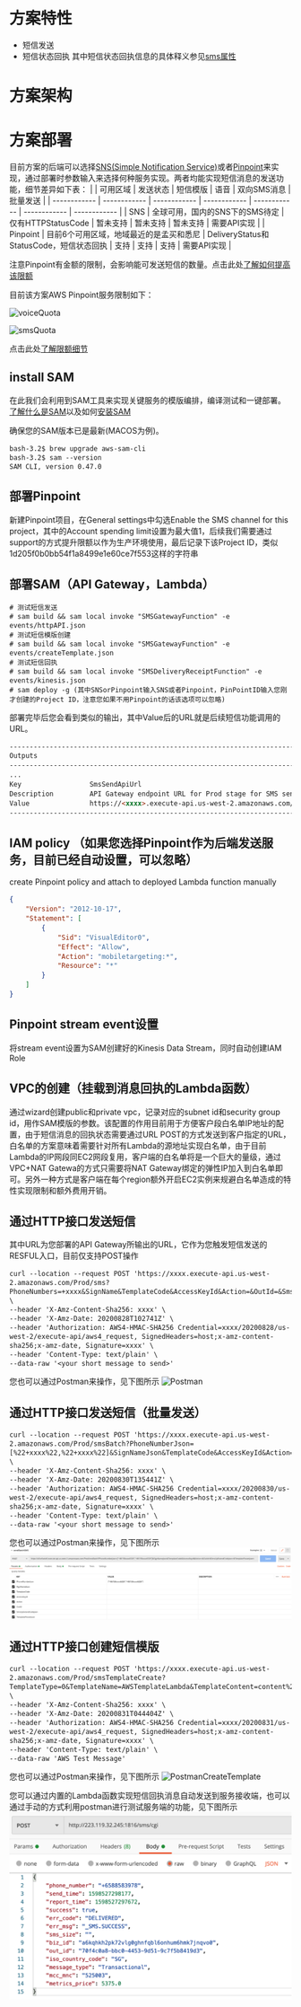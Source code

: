 # 方案特性
- 短信发送
- 短信状态回执
其中短信状态回执信息的具体释义参见[sms属性](https://docs.aws.amazon.com/zh_cn/pinpoint/latest/developerguide/event-streams-data-sms.html#event-streams-data-sms-attributes "sms属性")

# 方案架构


# 方案部署
目前方案的后端可以选择[SNS(Simple Notification Service)](https://aws.amazon.com/sns/ "SNS(Simple Notification Service)")或者[Pinpoint](https://aws.amazon.com/pinpoint/ "Pinpoint")来实现，通过部署时参数输入来选择何种服务实现。两者均能实现短信消息的发送功能，细节差异如下表：
|   | 可用区域 | 发送状态 | 短信模版 | 语音 | 双向SMS消息 | 批量发送 |
| ------------ | ------------ | ------------ | ------------ | ------------ | ------------ | ------------ |
| SNS | 全球可用，国内的SNS下的SMS待定 | 仅有HTTPStatusCode | 暂未支持 | 暂未支持 | 暂未支持 | 需要API实现 |
| Pinpoint | 目前6个可用区域，地域最近的是孟买和悉尼 | DeliveryStatus和StatusCode，短信状态回执 | 支持 | 支持 | 支持 | 需要API实现 |

注意Pinpoint有金额的限制，会影响能可发送短信的数量。点击此处[了解如何提高该限额](https://docs.aws.amazon.com/pinpoint/latest/userguide/channels-sms-awssupport-spend-threshold.html "了解如何提高该限额")

目前该方案AWS Pinpoint服务限制如下：

![voiceQuota](https://github.com/yike5460/OneClick/blob/master/sms/img/voiceQuota.png)

![smsQuota](https://github.com/yike5460/OneClick/blob/master/sms/img/smsQuota.png)

点击此处[了解限额细节](https://docs.aws.amazon.com/zh_cn/pinpoint/latest/developerguide/quotas.html "了解限额细节")

## install SAM
在此我们会利用到SAM工具来实现关键服务的模版编排，编译测试和一键部署。[了解什么是SAM](https://docs.aws.amazon.com/serverless-application-model/latest/developerguide/what-is-sam.html "了解什么是SAM")以及如何[安装SAM](https://docs.aws.amazon.com/serverless-application-model/latest/developerguide/serverless-sam-cli-install.html "安装SAM")

确保您的SAM版本已是最新(MACOS为例)。
```shell
bash-3.2$ brew upgrade aws-sam-cli
bash-3.2$ sam --version
SAM CLI, version 0.47.0
```
## 部署Pinpoint
新建Pinpoint项目，在General settings中勾选Enable the SMS channel for this project，其中的Account spending limit设置为最大值1，后续我们需要通过support的方式提升限额以作为生产环境使用，最后记录下该Project ID，类似1d205f0b0bb54f1a8499e1e60ce7f553这样的字符串

## 部署SAM（API Gateway，Lambda）
```shell
# 测试短信发送
# sam build && sam local invoke "SMSGatewayFunction" -e events/httpAPI.json
# 测试短信模版创建
# sam build && sam local invoke "SMSGatewayFunction" -e events/createTemplate.json
# 测试短信回执
# sam build && sam local invoke "SMSDeliveryReceiptFunction" -e events/kinesis.json
# sam deploy -g (其中SNSorPinpoint输入SNS或者Pinpoint，PinPointID输入您刚才创建的Project ID，注意您如果不用Pinpoint的话该选项可以忽略)
```
部署完毕后您会看到类似的输出，其中Value后的URL就是后续短信功能调用的URL。
```html
---------------------------------------------------------------------------------------------------------------------------
Outputs                                                                                                                   
---------------------------------------------------------------------------------------------------------------------------
...
Key                 SmsSendApiUrl                                                                                         
Description         API Gateway endpoint URL for Prod stage for SMS sending function                                      
Value               https://<xxxx>.execute-api.us-west-2.amazonaws.com/Prod/sms/                                      
---------------------------------------------------------------------------------------------------------------------------

```

## IAM policy （如果您选择Pinpoint作为后端发送服务，目前已经自动设置，可以忽略）
create Pinpoint policy and attach to deployed Lambda function manually
```json
{
    "Version": "2012-10-17",
    "Statement": [
        {
            "Sid": "VisualEditor0",
            "Effect": "Allow",
            "Action": "mobiletargeting:*",
            "Resource": "*"
        }
    ]
}
```

## Pinpoint stream event设置
将stream event设置为SAM创建好的Kinesis Data Stream，同时自动创建IAM Role

## VPC的创建（挂载到消息回执的Lambda函数）
通过wizard创建public和private vpc，记录对应的subnet id和security group id，用作SAM模版的参数。该配置的作用目前用于方便客户段白名单IP地址的配置，由于短信消息的回执状态需要通过URL POST的方式发送到客户指定的URL，白名单的方案意味着需要针对所有Lambda的源地址实现白名单，由于目前Lambda的IP网段同EC2网段复用，客户端的白名单将是一个巨大的量级，通过VPC+NAT Gatewa的方式只需要将NAT Gateway绑定的弹性IP加入到白名单即可。另外一种方式是客户端在每个region额外开启EC2实例来规避白名单造成的特性实现限制和额外费用开销。

## 通过HTTP接口发送短信
其中URL为您部署的API Gateway所输出的URL，它作为您触发短信发送的RESFUL入口，目前仅支持POST操作
```shell
curl --location --request POST 'https://xxxx.execute-api.us-west-2.amazonaws.com/Prod/sms?PhoneNumbers=+xxxx&SignName&TemplateCode&AccessKeyId&Action=&OutId=&SmsUpExtendCode=&TemplateParam=' \
--header 'X-Amz-Content-Sha256: xxxx' \
--header 'X-Amz-Date: 20200828T102741Z' \
--header 'Authorization: AWS4-HMAC-SHA256 Credential=xxxx/20200828/us-west-2/execute-api/aws4_request, SignedHeaders=host;x-amz-content-sha256;x-amz-date, Signature=xxxx' \
--header 'Content-Type: text/plain' \
--data-raw '<your short message to send>'
```

您也可以通过Postman来操作，见下图所示
![Postman](https://github.com/yike5460/OneClick/blob/master/sms/img/postman.png)

## 通过HTTP接口发送短信（批量发送）
```shell
curl --location --request POST 'https://xxxx.execute-api.us-west-2.amazonaws.com/Prod/smsBatch?PhoneNumberJson=[%22+xxxx%22,%22+xxxx%22]&SignNameJson&TemplateCode&AccessKeyId&Action=&OutId=&SmsUpExtendCodeJson=&TemplateParamJson=' \
--header 'X-Amz-Content-Sha256: xxxx' \
--header 'X-Amz-Date: 20200830T135441Z' \
--header 'Authorization: AWS4-HMAC-SHA256 Credential=xxxx/20200830/us-west-2/execute-api/aws4_request, SignedHeaders=host;x-amz-content-sha256;x-amz-date, Signature=xxxx' \
--header 'Content-Type: text/plain' \
--data-raw '<your short message to send>'
```

您也可以通过Postman来操作，见下图所示
![PostmanBatch](https://github.com/yike5460/OneClick/blob/master/sms/img/postmanBatch.png)

## 通过HTTP接口创建短信模版
```shell
curl --location --request POST 'https://xxxx.execute-api.us-west-2.amazonaws.com/Prod/smsTemplateCreate?TemplateType=0&TemplateName=AWSTemplateLambda&TemplateContent=content%20for%20AWS%20template&Remark=demo%20usage&Action=smsTemplateCreate&AccessKeyId=' \
--header 'X-Amz-Content-Sha256: xxxx' \
--header 'X-Amz-Date: 20200831T044404Z' \
--header 'Authorization: AWS4-HMAC-SHA256 Credential=xxxx/20200831/us-west-2/execute-api/aws4_request, SignedHeaders=host;x-amz-content-sha256;x-amz-date, Signature=xxxx' \
--header 'Content-Type: text/plain' \
--data-raw 'AWS Test Message'
```

您也可以通过Postman来操作，见下图所示
![PostmanCreateTemplate](https://github.com/yike5460/OneClick/blob/master/sms/img/postmanCreateTemplate.png)

您可以通过内置的Lambda函数实现短信回执消息自动发送到服务接收端，也可以通过手动的方式利用postman进行测试服务端的功能，见下图所示
![receiveStatusSend](https://github.com/yike5460/OneClick/blob/master/sms/img/receiveStatusSend.png)

